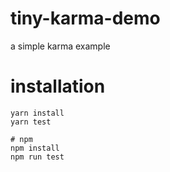 # tiny-karma-demo
a simple karma example

# installation
```
yarn install
yarn test

# npm
npm install
npm run test
```

